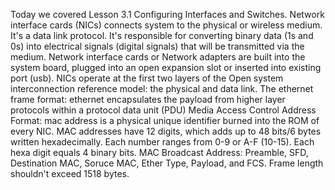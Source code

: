 Today we covered Lesson 3.1 Configuring Interfaces and Switches. 
Network interface cards (NICs) connects system to the physical or wireless medium.
It's a data link protocol. It's responsible for converting binary data (1s and 0s) into electrical signals (digital signals) that will be transmitted via the medium.
Network interface cards or Network adapters are built into the system board, plugged into an open expansion slot or inserted into existing port (usb).
NICs operate at the first two layers of the Open system interconnection reference model: the physical and data link.
The ethernet frame format: ethernet encapsulates the payload from higher layer protocols within a protocol data unit (PDU)
Media Access Control Address Format: mac address is a physical unique identifier burned into the ROM of every NIC.
MAC addresses have 12 digits, which adds up to 48 bits/6 bytes written hexadecimally. Each number ranges from 0-9 or A-F (10-15).
Each hexa digit equals 4 binary bits.
MAC Broadcast Address: Preamble, SFD, Destination MAC, Soruce MAC, Ether Type, Payload, and FCS.
Frame length shouldn't exceed  1518 bytes.
